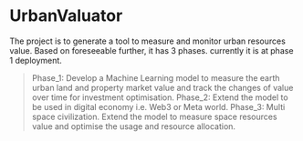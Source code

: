 # UrbanValuator
The project is to generate a tool to measure and monitor urban resources value. Based on foreseeable further, it has 3 phases. currently it is at phase 1 deployment. 

> Phase_1: Develop a Machine Learning model to measure the earth urban land and property market value and track the changes of value over time for investment optimisation. 
> Phase_2: Extend the model to be used in digital economy i.e. Web3 or Meta world. 
> Phase_3: Multi space civilization. Extend the model to measure space resources value and optimise the usage and resource allocation.

